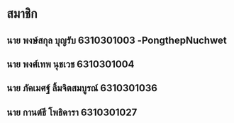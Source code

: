 # สมาชิก
## นาย พงษ์สกุล บุญรับ 6310301003 -PongthepNuchwet 
## นาย พงศ์เทพ นุชเวช 6310301004
## นาย ภัคเมศฐ์ ลิ้มจิตสมบูรณ์ 6310301036
## นาย กานต์ธี โพธิดารา 6310301027